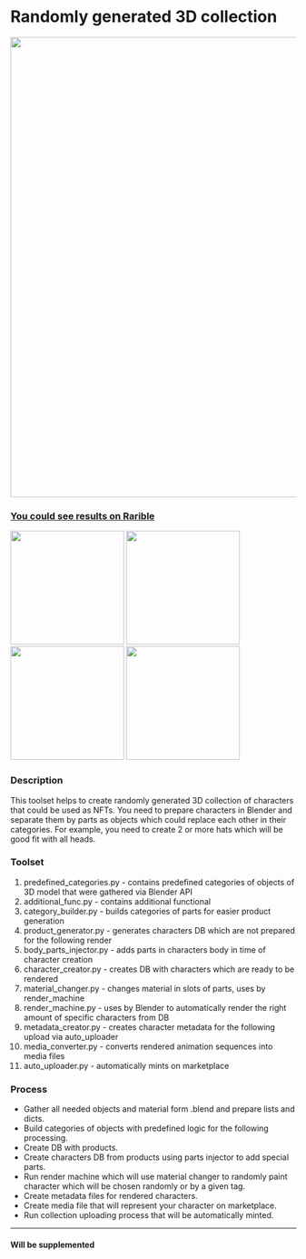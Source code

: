 # Randomly generated 3D collection

<img src="https://ipfs.io/ipfs/bafybeifdc7e5c6religh24yfhgy5ullhbqhka6vmjjtf3ev7hqixhuanly" width="810" alt="">

### [You could see results on Rarible](https://rarible.com/tinycafe)

<img src="https://assets.raribleuserdata.com/prod/v1/image/t_image_big/aHR0cHM6Ly9pcGZzLmlvL2lwZnMvYmFmeWJlaWZ3c3RtdzI3NnM0Z2huazZwbWFzanY1dTVjeWFma3p0aTZxYWM2dnRweGdhbnRkYW9zNXUvaW1hZ2Uud2VicA==" height="200" alt="">
<img src="https://assets.raribleuserdata.com/prod/v1/image/t_image_big/aHR0cHM6Ly9pcGZzLmlvL2lwZnMvYmFmeWJlaWJpNXh6eGs2aGV2ZDRwaHdxNnRwcWFnNGNqbDJlN3FwaGh4YnFiNG1qYmF6eW1sc3U0dWUvaW1hZ2Uud2VicA==" height="200" alt="">
<img src="https://assets.raribleuserdata.com/prod/v1/image/t_image_big/aHR0cHM6Ly9pcGZzLmlvL2lwZnMvYmFmeWJlaWg1amZnZG5xN3NhYnU3bzdpZ2F4aWEzNXhzemZzZ3RzdnUyc2hoY2liYjNheDVyb2Zza3EvaW1hZ2Uud2VicA==" height="200" alt="">
<img src="https://assets.raribleuserdata.com/prod/v1/image/t_image_big/aHR0cHM6Ly9pcGZzLmlvL2lwZnMvYmFmeWJlaWNreGl4a2tyZmduaWp0aG9xd3RuenVzYmR4Z2Z5NTZzNDNtdG02MmE0bHdlYnZyajN2dXkvaW1hZ2Uud2VicA==" height="200" alt="">

### Description
This toolset helps to create randomly generated 3D collection of characters that could be used as NFTs.
You need to prepare characters in Blender and separate them by parts as objects which could replace each other in their categories.
For example, you need to create 2 or more hats which will be good fit with all heads.

### Toolset
1. predefined_categories.py - contains predefined categories of objects of 3D model that were gathered via Blender API
2. additional_func.py - contains additional functional
3. category_builder.py - builds categories of parts for easier product generation
4. product_generator.py - generates characters DB which are not prepared for the following render
5. body_parts_injector.py - adds parts in characters body in time of character creation
6. character_creator.py - creates DB with characters which are ready to be rendered
7. material_changer.py - changes material in slots of parts, uses by render_machine 
8. render_machine.py - uses by Blender to automatically render the right amount of specific characters from DB 
9. metadata_creator.py - creates character metadata for the following upload via auto_uploader 
10. media_converter.py - converts rendered animation sequences into media files 
11. auto_uploader.py - automatically mints on marketplace

### Process
- Gather all needed objects and material form .blend and prepare lists and dicts.
- Build categories of objects with predefined logic for the following processing.
- Create DB with products.
- Create characters DB from products using parts injector to add special parts.
- Run render machine which will use material changer to randomly paint character which will be chosen randomly or by a given tag.
- Create metadata files for rendered characters.
- Create media file that will represent your character on marketplace.
- Run collection uploading process that will be automatically minted.


---
#### Will be supplemented